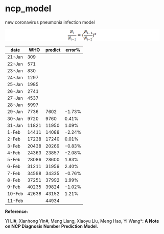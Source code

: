 # ncp_model
new coronavirus pneumonia infection model

![](Clipboard01.png)

| date   | WHO   | predict | error% |
| ------ | ----- | ------- | ------ |
| 21-Jan | 309   |         |        |
| 22-Jan | 571   |         |        |
| 23-Jan | 830   |         |        |
| 24-Jan | 1297  |         |        |
| 25-Jan | 1985  |         |        |
| 26-Jan | 2741  |         |        |
| 27-Jan | 4537  |         |        |
| 28-Jan | 5997  |         |        |
| 29-Jan | 7736  | 7602    | -1.73% |
| 30-Jan | 9720  | 9760    | 0.41%  |
| 31-Jan | 11821 | 11950   | 1.09%  |
| 1-Feb  | 14411 | 14088   | -2.24% |
| 2-Feb  | 17238 | 17240   | 0.01%  |
| 3-Feb  | 20438 | 20269   | -0.83% |
| 4-Feb  | 24363 | 23857   | -2.08% |
| 5-Feb  | 28086 | 28600   | 1.83%  |
| 6-Feb  | 31211 | 31959   | 2.40%  |
| 7-Feb  | 34598 | 34335   | -0.76% |
| 8-Feb  | 37251 | 37992   | 1.99%  |
| 9-Feb  | 40235 | 39824   | -1.02% |
| 10-Feb | 42638 | 43152   | 1.21%  |
| 11-Feb |       | 44934   |        |


**Reference:**

Yi Li#, Xianhong Yin#, Meng Liang, Xiaoyu Liu, Meng Hao, Yi Wang*: **A Note on NCP Diagnosis Number Prediction Model.**
